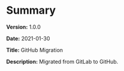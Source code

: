 # Summary

**Version:** 1.0.0

**Date:** 2021-01-30

**Title:** GitHub Migration

**Description:**
Migrated from GitLab to GitHub.
